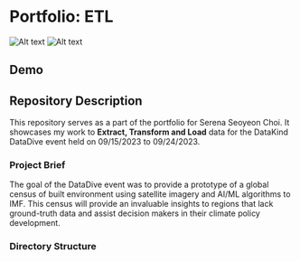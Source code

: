 # Portfolio: ETL
![Alt text](https://img.shields.io/badge/release-v1.0-blue)
![Alt text](https://img.shields.io/badge/last_commit-september-green)

## Demo 

## Repository Description
This repository serves as a part of the portfolio for Serena Seoyeon Choi. 
It showcases my work to **Extract, Transform and Load** data for the DataKind DataDive event held on 09/15/2023 to 09/24/2023. 

### Project Brief 
The goal of the DataDive event was to provide a prototype of a global census of built environment using satellite imagery and AI/ML algorithms to IMF. This census will provide an invaluable insights to regions that lack ground-truth data and assist decision makers in their climate policy development. 

### Directory Structure


